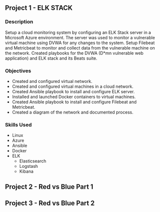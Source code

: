 ## Project 1 - ELK STACK

### Description

Setup a cloud monitoring system by configuring an ELK Stack server in a Microsoft Azure environment. The server was used to monitor a vulnerable virtual machine using DVWA for any changes to the system. Setup Filebeat and Metricbeat to monitor and collect data from the vulnerable machine on the network. Created playbooks for the DVWA (D*mn vulnerable web application) and ELK stack and its Beats suite. 
 
### Objectives

- Created and configured virtual network.
- Created and configured virtual machines in a cloud network.
- Created Ansible playbook to install and configure ELK server.
- Installed and launched Docker containers to virtual machines.
- Created Ansible playbook to install and configure Filebeat and Metricbeat.
- Created a diagram of the network and documented process.

### Skills Used

- Linux
- Azure
- Ansible
- Docker
- ELK
  - Elasticsearch
  - Logstash
  - Kibana

## Project 2 - Red vs Blue Part 1

## Project 3 - Red vs Blue Part 2
